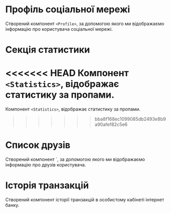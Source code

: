 # Профіль соціальної мережі

Cтворений компонент `<Profile>`, за допомогою якого ми
відображаємо інформацію про користувача соціальної мережі.

# Секція статистики

<<<<<<< HEAD
Компонент `<Statistics>`, відображає статистику за
пропами. 
=======
Компонент `<Statistics>`, відображає статистику за пропами. 
>>>>>>> bba8f168ec1099085db2493e8b9a90afef82c5e6


# Список друзів

Створений компонент `<FriendList>, за допомогою якого ми 
відображаємо інформацію про друзів користувача.

# Історія транзакцій

Створений компонент історії транзакцій в особистому кабінеті інтернет банку.
